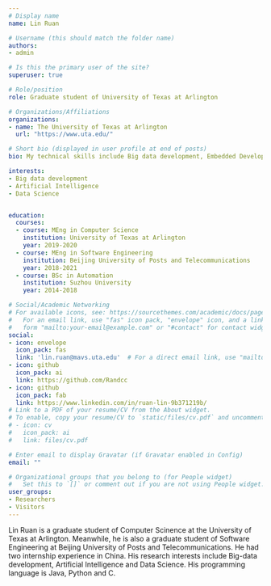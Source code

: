 ```yaml
---
# Display name
name: Lin Ruan

# Username (this should match the folder name)
authors:
- admin

# Is this the primary user of the site?
superuser: true

# Role/position
role: Graduate student of University of Texas at Arlington

# Organizations/Affiliations
organizations:
- name: The University of Texas at Arlington
  url: "https://www.uta.edu/"

# Short bio (displayed in user profile at end of posts)
bio: My technical skills include Big data development, Embedded Development，Python, C, Java.

interests:
- Big data development
- Artificial Intelligence
- Data Science


education:
  courses:
  - course: MEng in Computer Science
    institution: University of Texas at Arlington
    year: 2019-2020
  - course: MEng in Software Engineering
    institution: Beijing University of Posts and Telecommunications 
    year: 2018-2021
  - course: BSc in Automation
    institution: Suzhou University
    year: 2014-2018

# Social/Academic Networking
# For available icons, see: https://sourcethemes.com/academic/docs/page-builder/#icons
#   For an email link, use "fas" icon pack, "envelope" icon, and a link in the
#   form "mailto:your-email@example.com" or "#contact" for contact widget.
social:
- icon: envelope
  icon_pack: fas
  link: 'lin.ruan@mavs.uta.edu'  # For a direct email link, use "mailto:test@example.org".
- icon: github
  icon_pack: ai
  link: https://github.com/Randcc
- icon: github
  icon_pack: fab
  link: https://www.linkedin.com/in/ruan-lin-9b371219b/
# Link to a PDF of your resume/CV from the About widget.
# To enable, copy your resume/CV to `static/files/cv.pdf` and uncomment the lines below.
# - icon: cv
#   icon_pack: ai
#   link: files/cv.pdf

# Enter email to display Gravatar (if Gravatar enabled in Config)
email: ""

# Organizational groups that you belong to (for People widget)
#   Set this to `[]` or comment out if you are not using People widget.
user_groups:
- Researchers
- Visitors
---
```


Lin Ruan is a graduate student of Computer Scinence at the University of Texas at Arlington. Meanwhile, he is also a graduate student of Software Engineering at Beijing University of Posts and Telecommunications. He had two internship experience in China. His research interests include Big-data development, Artificial Intelligence and Data Science. His programming language is Java, Python and C.


